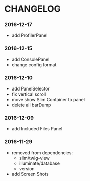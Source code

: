 # CHANGELOG

### 2016-12-17
* add ProfilerPanel

### 2016-12-15
* add ConsolePanel
* change config format

### 2016-12-10
* add PanelSelector
* fix vertical scroll
* move show Slim Container to panel
* delete all barDump 

### 2016-12-09
* add Included Files Panel

### 2016-11-29
* removed from dependencies: 
  - slim/twig-view
  - illuminate/database
  - version
* add Screen Shots

